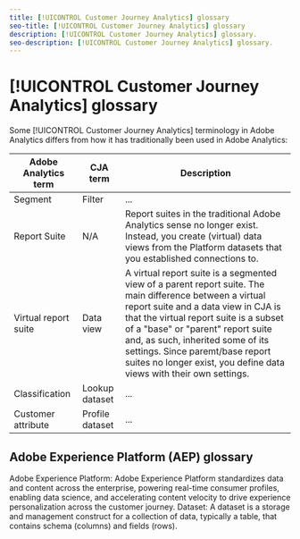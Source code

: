 ```yaml
---
title: [!UICONTROL Customer Journey Analytics] glossary
seo-title: [!UICONTROL Customer Journey Analytics] glossary
description: [!UICONTROL Customer Journey Analytics] glossary.
seo-description: [!UICONTROL Customer Journey Analytics] glossary.
---
```


# [!UICONTROL Customer Journey Analytics] glossary

Some [!UICONTROL Customer Journey Analytics] terminology in Adobe Analytics differs from how it has traditionally been used in Adobe Analytics:

|Adobe Analytics term|CJA term|Description|
|---|---|---|
|Segment| Filter|...|
|Report Suite| N/A|Report suites in the traditional Adobe Analytics sense no longer exist. Instead, you create (virtual) data views from the Platform datasets that you established connections to.|
|Virtual report suite|Data view|A virtual report suite is a segmented view of a parent report suite. The main difference between a virtual report suite and a data view in CJA is that the virtual report suite is a subset of a "base" or "parent" report suite and, as such, inherited some of its settings. Since paremt/base report suites no longer exist, you define data views with their own settings. |
|Classification|Lookup dataset|...|
|Customer attribute|Profile dataset|...|


## Adobe Experience Platform (AEP) glossary

Adobe Experience Platform: Adobe Experience Platform standardizes data and content across the enterprise, powering real-time consumer profiles, enabling data science, and accelerating content velocity to drive experience personalization across the customer journey.
Dataset: A dataset is a storage and management construct for a collection of data, typically a table, that contains schema (columns) and fields (rows).


